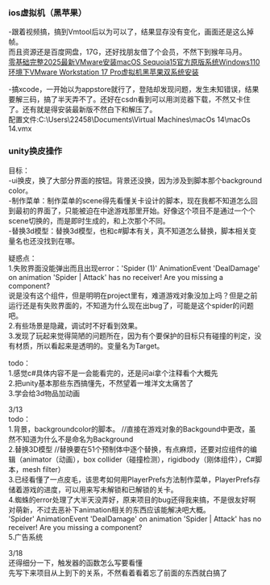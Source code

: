### ios虚拟机（黑苹果）
-跟着视频搞，搞到Vmtool后以为可以了，结果显存没有变化，画面还是这么掉帧。  
而且资源还是百度网盘，17G，还好找朋友借了个会员，不然下到猴年马月。  
[零基础完整2025最新VMware安装macOS Sequoia15官方原版系统Windows110环境下VMware Workstation 17 Pro虚拟机黑苹果双系统安装](https://www.youtube.com/watch?v=TT53ihBNPMY)  

-搞xcode，一开始以为appstore就行了，登陆却发现问题，发生未知错误，结果要解三码，搞了半天弄不了。还好在csdn看到可以用浏览器下载，不然又卡住了。还有就是得安装最新版不然白下和解压了。  
配置文件:C:\Users\22458\Documents\Virtual Machines\macOs 14\macOs 14.vmx


### unity换皮操作
目标：  
-ui换皮，换了大部分界面的按钮。背景还没换，因为涉及到脚本那个background color。  
-制作菜单：制作菜单的scene得先看懂关卡设计的脚本，现在我都不知道怎么回到最初的界面了，只能被迫在中途游戏那里开始。好像这个项目不是通过一个个scene切换的，而是即时生成的，和上次那个不同。  
-替换3d模型：替换3d模型，也和c#脚本有关，真不知道怎么替换，脚本相关变量名也还没找到在哪。  

疑惑点：  
1.失败界面没能弹出而且出现error：'Spider (1)' AnimationEvent 'DealDamage' on animation 'Spider | Attack' has no receiver! Are you missing a component?  
说是没有这个组件，但是明明在project里有，难道游戏对象没加上吗？但是之前运行还是有失败界面的，不知道为什么现在出bug了，可能是这个spider的问题吧。  
2.有些场景是隐藏，调试时不好看到效果。  
3.发现了玩起来觉得简陋的问题所在，因为有个要保护的目标只有碰撞的判定，没有材质，所以看起来是透明的。变量名为Target。  

todo：  
1.感觉c#具体内容不是一会能看完的，还是问ai拿个注释看个大概先  
2.把unity基本那些东西搞懂先，不然望着一堆洋文太痛苦了  
3.学会给3d物品加动画  

3/13  
todo：  
1.背景，backgroundcolor的脚本。       //直接在游戏对象的Backgound中更改，虽然不知道为什么不是命名为Background  
2.替换3D模型               //替换要在51个预制体中逐个替换，有点麻烦，还要对应组件的编辑（animator（动画），box collider（碰撞检测），rigidbody（刚体组件），C#脚本，mesh filter）  
3.已经看懂了一点皮毛，该思考如何用PlayerPrefs方法制作菜单，PlayerPrefs存储着游戏的进度，可以用来写未解锁和已解锁的关卡。  
4.蜘蛛的error处理了大半天没弄好，原来项目的bug还得我来搞，不是很友好啊对萌新，不过去恶补下animation相关的东西应该能解决吧大概。  
'Spider' AnimationEvent 'DealDamage' on animation 'Spider | Attack' has no receiver! Are you missing a component?  
5.广告系统

3/18  
还得细分一下，触发器的函数怎么写要看懂  
先写下来项目从上到下的关系，不然看着看着忘了前面的东西就白搞了
